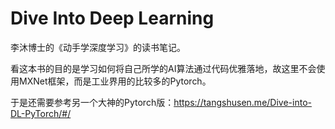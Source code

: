 # Dive Into Deep Learning

李沐博士的《动手学深度学习》的读书笔记。

看这本书的目的是学习如何将自己所学的AI算法通过代码优雅落地，故这里不会使用MXNet框架，而是工业界用的比较多的Pytorch。

于是还需要参考另一个大神的Pytorch版：https://tangshusen.me/Dive-into-DL-PyTorch/#/